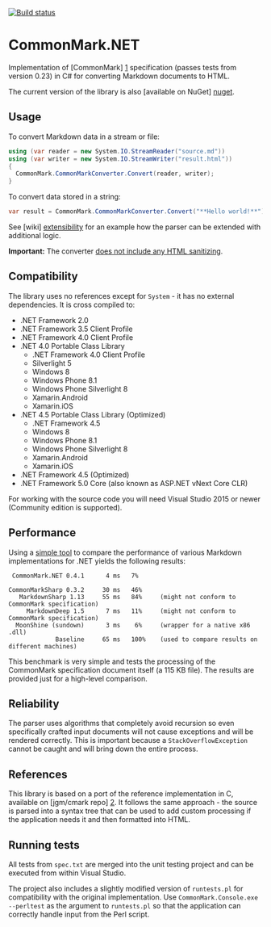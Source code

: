 [![Build status](https://ci.appveyor.com/api/projects/status/9jo20450utqy1p0o/branch/master?svg=true)](https://ci.appveyor.com/project/Knagis/commonmark-net/branch/master)

# CommonMark.NET

Implementation of [CommonMark] [1] specification (passes tests from version 0.23) in C# for converting Markdown documents to HTML.

The current version of the library is also [available on NuGet] [nuget].

## Usage

To convert Markdown data in a stream or file:
```C#
using (var reader = new System.IO.StreamReader("source.md"))
using (var writer = new System.IO.StreamWriter("result.html"))
{
  CommonMark.CommonMarkConverter.Convert(reader, writer);
}
```

To convert data stored in a string:
```C#
var result = CommonMark.CommonMarkConverter.Convert("**Hello world!**");
```

See [wiki] [extensibility] for an example how the parser can be extended with additional logic.

**Important:** The converter [does not include any HTML sanitizing][XSS].

## Compatibility

The library uses no references except for `System` - it has no external dependencies. It is cross compiled to:

* .NET Framework 2.0 
* .NET Framework 3.5 Client Profile
* .NET Framework 4.0 Client Profile
* .NET 4.0 Portable Class Library
    * .NET Framework 4.0 Client Profile
    * Silverlight 5
    * Windows 8
    * Windows Phone 8.1
    * Windows Phone Silverlight 8
    * Xamarin.Android
    * Xamarin.iOS
* .NET 4.5 Portable Class Library (Optimized)
    * .NET Framework 4.5
    * Windows 8
    * Windows Phone 8.1
    * Windows Phone Silverlight 8
    * Xamarin.Android
    * Xamarin.iOS
* .NET Framework 4.5 (Optimized)
* .NET Framework 5.0 Core (also known as ASP.NET vNext Core CLR)

For working with the source code you will need Visual Studio 2015 or newer (Community edition is supported).

## Performance

Using a [simple tool][3] to compare the performance of various Markdown implementations for .NET yields the
following results:

     CommonMark.NET 0.4.1      4 ms   7%      

    CommonMarkSharp 0.3.2     30 ms   46%
       MarkdownSharp 1.13     55 ms   84%     (might not conform to CommonMark specification)
         MarkdownDeep 1.5      7 ms   11%     (might not conform to CommonMark specification)
      MoonShine (sundown)      3 ms    6%     (wrapper for a native x86 .dll)
                 Baseline     65 ms   100%    (used to compare results on different machines)

This benchmark is very simple and tests the processing of the CommonMark specification document itself (a 
115 KB file). The results are provided just for a high-level comparison.

## Reliability

The parser uses algorithms that completely avoid recursion so even specifically crafted input documents
will not cause exceptions and will be rendered correctly. This is important because a `StackOverflowException`
cannot be caught and will bring down the entire process.

## References

This library is based on a port of the reference implementation in C, available on [jgm/cmark repo] [2]. 
It follows the same approach - the source is parsed into a syntax tree that can be used to add custom 
processing if the application needs it and then formatted into HTML.

## Running tests

All tests from `spec.txt` are merged into the unit testing project and can be executed from within Visual Studio.

The project also includes a slightly modified version of `runtests.pl` for compatibility with the original
implementation. Use `CommonMark.Console.exe --perltest` as the argument to `runtests.pl` so that the
application can correctly handle input from the Perl script.

[1]: http://spec.commonmark.org/
[2]: https://github.com/jgm/cmark
[3]: https://github.com/Knagis/CommonMarkBenchmark
[extensibility]: https://github.com/Knagis/CommonMark.NET/wiki
[XSS]: http://talk.commonmark.org/t/cross-site-scripting-issue-in-standard-markdown-example-at-try-standardmarkdown-com/55
[nuget]: https://www.nuget.org/packages/CommonMark.NET/
